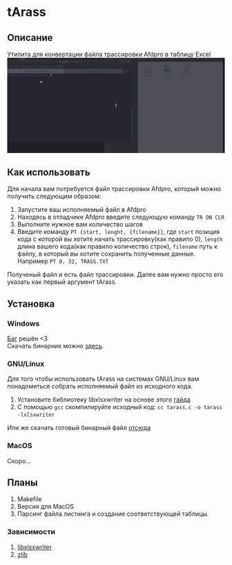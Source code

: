 # tArass
## Описание
Утилита для конвертации файла трассировки Afdpro в таблицу Excel
![tArass showdown](/assets/taras.gif "tArass showdown")
## Как использовать
Для начала вам потребуется файл трассировки Afdpro, который можно получить следующим образом:
1. Запустите ваш исполняемый файл в Afdpro
2. Находясь в отладчике Afdpro введите следующую команду `TR ON CLR`
3. Выполните нужное вам количество шагов
4. Введите команду `PT {start, lenght, {filename}}`, где `start` позиция кода с которой вы хотите начать трассировку(как правило 0), `length` длина вашего кода(как правило количество строк), `filename` путь к файлу, в который вы хотите сохранить полученные данные. Например `PT 0, 32, TRASS.TXT`

Полученый файл и есть файл трассировки. Далее вам нужно просто его указать как первый аргумент tArass. 
## Установка
### Windows
[Баг](https://github.com/jmcnamara/libxlsxwriter/issues/255) решён <3 \
Скачать бинарник можно [здесь](https://drive.google.com/file/d/16tQguszhfROxBM800INEaX_k48RkHxgF/view?usp=sharing).
### GNU/Linux
Для того чтобы использовать tArass на системах GNU/Linux вам понадомиться собрать исполняемый файл из исходного кода.
1. Установите библиотеку libxlsxwriter на основе этого [гайда](https://libxlsxwriter.github.io/getting_started.html#gsg_quick_start)
2. С помощью `gcc` скомпилируйте исходный код: `cc tarass.c -o tarass -lxlsxwriter`

Или же скачать готовый бинарный файл [отсюда](https://drive.google.com/open?id=1hCn9LhWEFUkKGM7zfs0Zsrv3trkyr9Yk)
### MacOS
Скоро...
## Планы
1. Makefile
2. Версия для MacOS
3. Парсинг файла листинга и создание соответствующей таблицы.
### Зависимости
1. [libxlsxwriter](https://github.com/jmcnamara/libxlsxwriter)
2. [zlib](https://github.com/madler/zlib)
